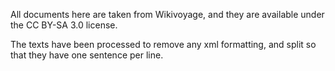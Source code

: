 All documents here are taken from Wikivoyage, and they are available under the CC BY-SA 3.0 license.

The texts have been processed to remove any xml formatting, and split so that they have one sentence per line.

